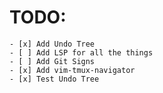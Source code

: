 # TODO:
    - [x] Add Undo Tree
    - [ ] Add LSP for all the things
    - [ ] Add Git Signs
    - [x] Add vim-tmux-navigator
    - [x] Test Undo Tree
